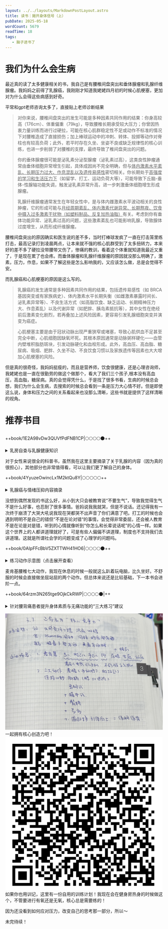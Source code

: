 ```yaml
---
layout: ../../layouts/MarkdownPostLayout.astro
title: 读书｜揭开身体信号（上）
pubDate: 2025-05-18
wordCount: 5679
readTime: 18
tags:
   - 脑子进书了
---
```

# 我们为什么会生病
最近真的读了太多健康相关的书，我自己是有腰椎间盘突出和垂体腺瘤和乳腺纤维腺瘤。我妈妈之前得了乳腺癌，我刚刚才知道我姥姥四月初的时候心肌梗塞，更加对为什么会得这些病感到好奇。

平常和gpt老师咨询太多了，直接贴上老师诊断结果

> 对你来说，腰椎间盘突出的发生可能是多种因素共同作用的结果：你身高较高（176cm）、体重偏重（79kg），导致腰椎长期承受较大压力；你曾因热衷力量训练而进行过硬拉，可能在核心肌群稳定性不足或动作不标准的情况下对腰椎造成了直接损伤；加上棒球运动中的冲刺、转体、投掷等动作对脊柱也有较高负荷；此外，若平时存在久坐、坐姿不良或缺乏规律性的核心训练，也进一步削弱了对腰椎的支撑，最终导致了椎间盘突出的问题。
> 
> 你的垂体腺瘤很可能是泌乳素分泌型腺瘤（泌乳素过高），这类良性肿瘤通常由垂体细胞异常增生引起，具体成因尚不完全明确，但与<u>体内激素水平紊乱、长期压力过大、作息混乱以及遗传易感性</u>密切相关。你长期处于<u>高强度的学习和生活压力下</u>（如留学、打工、运动负荷大等），可能导致下丘脑-垂体-性腺轴功能失调，触发泌乳素异常升高，进一步刺激垂体细胞增生形成腺瘤。
> 
> 乳腺纤维腺瘤通常发生在年轻女性中，是与体内雌激素水平波动相关的良性肿瘤，它的形成可能与<u>月经周期紊乱、体内激素代谢异常、长期熬夜、饮食中摄入过多激素干扰物（如塑料制品、反复加热油脂）</u>有关。考虑到你有垂体功能异常、泌乳素过高的问题，这些激素紊乱也可能影响乳腺，导致腺体过度增生，从而形成纤维腺瘤。

腰椎间盘突出的原因确实和医生说的差不多，当时打棒球发疯了一直在打击笼里练打击，最高记录打到凌晨两点，让本来就不强的核心肌群受到了太多扭转力，本来好的差不多了硬拉没带腰带又伤了，惨痛的教训，看着这个体重就知道我最近又重了，于是现在累了也会疼。而垂体腺瘤和乳腺纤维腺瘤的原因就没那么明确了，激素，压力，作息，如果不了解这些是怎么影响我的，又应该怎么做，总是会觉得不安。

而乳腺癌和心肌梗塞的原因是这么写的。

> 乳腺癌的发生通常是多种因素共同作用的结果，包括遗传易感性（如 BRCA 基因突变或有家族病史）、体内激素水平长期失衡（如雌激素暴露时间长、泌乳素异常等）、不良生活方式（如高脂饮食、缺乏运动、长期精神压力大、作息紊乱）以及代谢异常（如肥胖、胰岛素抵抗等），其中女性在绝经前后激素变化剧烈，若再叠加上述风险因素，更容易引发乳腺细胞突变并演变为癌症。
> 
> 心肌梗塞主要是由于冠状动脉出现严重狭窄或堵塞，导致心肌供血不足甚至完全中断，心肌细胞因缺氧坏死。其根本原因通常是动脉粥样硬化——血管内壁堆积脂肪斑块，引发动脉硬化和血栓形成。此外，高血压、高血脂、糖尿病、吸烟、肥胖、久坐不动、不良饮食习惯以及家族遗传等因素也大大增加心肌梗塞的风险。

但是真的很奇怪，我妈妈挺瘦的，而且是营养师，饮食很健康，还是心理咨询师，我姥姥也是一直在很勤劳的做这个做那个，看大了我们三个孩子,根本没有高血压，高血脂，糖尿病。真的会觉得凭什么，于是找了很多书看，生病的时候总会想，我们为什么会生病，去搜索的时候总会看到一条是压力大心情不好。但是即使这么说，身体和压力之间的关系看起来也没那么清晰，这些书就是提供了这样清晰的视角。

# 推荐书目 

## 
++book/1E2A98vDw3QUVfPdFNB1CP|🌕🌕🌕🌕🌑++

<details>
<summary>乳房自查与乳腺健康知识</summary>

那么，应该如何进行<u>乳房自查</u>呢？可以将乳房视为两个时钟，左右各一个。从12点钟方向，也就是从乳房最上面开始，将食指和中指并拢，用指腹从乳房外侧向内侧像按压面团一样稍微用点儿力，边按压边移动。  

如果感觉有点儿疼，那是正常的，不代表乳房出了问题，所以暂时先把疼痛感抛在一边。从12点钟方向开始，指腹从外侧向内侧滑动，直到乳晕。你可以用左手查右侧乳房，用右手查左侧乳房，注意始终朝一个方向检查（我个人习惯顺时针进行）。最后，检查一下腋下，看一切是否正常。如果想达到120%的效果，还可以试着挤压一下乳头，看看是否有液体流出。总而言之，每侧乳房自查的时间大概有15秒就够了。

我们自己可以分辨良性、恶性吗？稍加练习就可以。就拿乳腺结节来说，良性结节的活动度良好，它们与周围组织无粘连，且和谐地镶嵌在组织间。当你来回推动它们的时候也不会引起皮肤凹陷或其他异常。良性结节还经常让人感觉疼痛，尤其是出现囊肿的时候。  
恶性结节则很少造成疼痛，它们就像石头或杏核一样出现在胸部，与周围组织界限不明显。

乳房最常见的良性病变就是<u>乳腺囊肿</u>。乳腺囊肿摸上去像小球或葡萄，可能造成疼痛或肿胀。据估计，约50%的育龄期女性乳房中有囊肿，且通常是无害的。当乳腺小叶充满液体时，乳腺中就会形成囊肿。乳腺囊肿就像快闪店一样突然出现，4～6周后又消失不见。在绝经前，女性乳房的任何部位长囊肿都是正常的。

乳腺囊肿有个“好朋友”叫<u>纤维腺瘤</u>，它们常常一起出现。纤维腺瘤是乳腺中小而结实的结节，几乎不会发生任何新陈代谢，就像一颗花生一样待在组织中。它们通常直径为0.5～2厘米，几乎不会恶变。因为乳腺囊肿和纤维腺瘤常一起出现，所以当我在临床上发现了一个纤维腺瘤后，总会再去找找看乳腺里有没有囊肿，基本上一找一个准。

<u>乳腺增生</u>的发生主要是乳腺对体内激素刺激的过度反应：月经周期正常的女性，子宫内膜会为胚胎的到来做好准备，而乳房作为将来的营养源也会早做准备。乳房在腺体上建造了新细胞，并让乳腺导管为新细胞提供了养分。如果最后没有怀孕，那么一切都会被撤除，细胞会死亡，然后被清除。这会导致组织变硬，即所谓的纤维化。如果因为受到激素的影响，乳腺导管中形成大量细胞，那么身体可能无法及时清理干净。这种细胞过度生长的情况就是增生。

<u>乳头溢液</u>也是一个无碍的症状。出现这种现象的原因有很多种：单侧溢液可能是因为乳腺囊性增生，囊液从乳腺导管排出；如果流出的是血性液体，大多是因为长了乳头状瘤，即乳腺导管内的良性增生物，但真正的诱发因素至今不明。乳头状瘤有较小的癌变风险，因此必须通过手术切除。双侧乳头都流出浑浊的液体可能意味着血液中泌乳素（促进母乳分泌的激素）含量过高。这种情况相对常见，可能是长了很小的垂体良性肿瘤的提示。这种泌乳素瘤还会引起月经不调和不孕，因此人们会试图通过服药将其缩小。遇到这种情况可以去内分泌科就诊，做颅脑磁共振检查可以确诊。

<u>乳腺癌</u>的高发年龄是50～70岁，这也是这个年龄段的女性每两年就要做乳腺钼靶检查筛查乳腺癌的原因。但光是这个年龄段的女性这样做还不够！据估计，30%的乳腺癌会发生在更年轻的女性身上。在德国，每位妇科医生都遇到过年龄在30～40岁的乳腺癌患者，甚至更年轻的都有。只有10%的乳腺癌患者有家族遗传病史。据估计，每9名女性中就有1名会患乳腺癌。乳腺癌是女性最常见的癌症类型，但不是致死率最高的——致死率比乳腺癌高的有心血管疾病、痴呆和糖尿病。

增加患乳腺癌的风险的因素有：
- 超重
- 每天饮酒
- 少吃蔬菜、大量吃肉的高脂肪饮食
- 服用激素含量过高的雌孕激素联合药物且服用时间过长
- 乳腺增生伴随细胞过度增生和细胞不典型增生
- 直系亲属得过乳腺癌

不会增加患乳腺癌的风险的因素有：
- 乳房瘀伤和乳腺钼靶检查
- 文胸过紧或者文胸有钢圈
- 乳房大！（无论乳房是大还是小，风险没区别）
- 乳房假体
- 二级亲属在比较高龄时患乳腺癌（遗传性乳腺癌通常在50岁之前发作）

</details>

对于女性来说很全的科普书，虽然我在这里主要摘录了关于乳腺的内容（因为真的很担心），其他部分也非常值得看，可以让我们更了解自己的身体。

++book/4YyuzeOwincLx1M2ktQu8Y|🌕🌕🌕🌕🌕++

<details>
<summary>乳腺癌与情绪压抑内容摘录</summary>

只有一小部分女性患乳腺癌的遗传风险很高，而且只有一小部分患乳腺癌的女性（大约7%）是由于遗传原因患上此病的。即使对于对此疾病有遗传易感性的人来说，也必须有环境因素发挥作用；即使具有与乳腺癌相关的3种基因之一，许多人也不会罹患恶性肿瘤。在绝大多数被诊断出患有乳腺癌的女性或男性中，遗传因素几乎或根本起不到任何作用。把激素和情绪分离开来是不可取的。将激素视为恶性肿瘤的促进剂或抑制剂的看法是完全正确的，认为它们的作用与压力完全无关则是不正确的。事实上，情绪诱发癌症的主要生物学途径之一就是通过激素的作用。一些激素，比如雌激素，会促进肿瘤生长；另一些激素则通过削弱免疫系统摧毁恶性细胞的能力来促进癌症的发展。

情绪也会直接调节免疫系统。美国国家癌症研究所(National Cancer Institute)的研究发现，能够表达愤怒、好斗、拥有更多社会支持的乳腺癌患者有着更为活跃的自然杀伤细胞（我们已知的一类重要的免疫细胞）。该细胞会攻击恶性细胞，而且能摧毁它们。与那些不自信或缺乏良好社交关系的女性相比，这些女性的乳腺癌扩散的概率明显低得多。研究人员发现，情感因素和社会参与比疾病本身的严重程度更能决定患者能否幸存。

几十年来的研究表明，在童年期与父母情感脱节或在成长过程中受到其他恶劣对待的女性更容易患上乳腺癌，比如倾向于压抑自己情绪（尤其是愤怒）的人，比如在成年后缺乏良好社会关系的人，比如那些利他的、强迫性地照料他人的人。在一项研究中，心理学家在不知道病理结果的情况下，访谈了入院接受乳腺活检的患者。仅凭这些心理因素，研究人员就能预测出多达94%的病例是否患有癌症。4一项在德国进行的类似研究将40名患有乳腺癌的女性与40名年龄、一般健康史和生活方式与其相近的对照组女性进行了对比。研究人员从心理学角度辨别患者是否患有乳腺癌的正确率高达96%。

1974年英国的一项研究发现，“极度压抑愤怒”是乳腺癌患者身上最常见的特征。研究人员连续观察了160名入院接受乳腺活检的女性。所有受试者均接受了详细的心理访谈和自陈式问卷调查。为了证实观察到的结果，她们的配偶或其他家庭成员也接受了单独访谈。由于心理测试是在活检前进行的，所以无论是这些女性还是访谈者都无法事先知道最终的诊断结果。“我们的主要发现是，乳腺癌的确诊与一种贯穿成年期的异常情绪释放行为模式存在着显著的关联。在大多数情况下，这种异常是对愤怒的极度压抑；对于40岁以上的患者，是对其他感情的极度抑制。”

1952年的一项针对乳腺癌患者的心理分析评估也得出了类似的结论。这些患者表现得“无法释放或妥善处理愤怒、攻击性或敌意（这些又被和蔼可亲的表象所掩盖）”。研究人员认为，患者未解决的冲突“通过否认和不切实际的自我牺牲行为表现出来”。

10年后的1976年，超过600名参与此研究的人死于癌症、心脏病、中风或其他疾病。导致死亡尤其是癌症死亡的最大风险因素是研究人员所称的理性和反情绪化，简称R/A。识别R/A的11个问题衡量了同一个特征：对愤怒的压抑。“对有关R/A的11个问题做出超过10个肯定回答的人，相较于其他平均只肯定回答了3个问题的人，有着高达40倍的癌症发病率。我们发现，在吸烟者中，除非一个人曾经对R/A问题做出10或11个肯定回答，否则他不会患上肺癌。这表明吸烟对肺部的任何影响基本上局限于‘少数易感人群’。

1. 我很少或从不对他人表达愤怒。

2. 即使感到愤怒，我也会尽力保持冷静和理性。

3. 我认为表达愤怒是不成熟或不恰当的行为。

4. 当我生气时，我倾向于压抑这种情绪，而不是表达出来。

5. 我相信控制情绪比表达情绪更重要。

6. 我很少让他人知道我感到愤怒或不满。

7. 我倾向于将愤怒转化为其他更积极的情绪。

8. 我认为情绪表达会导致冲突，因此应尽量避免。

9. 我在面对令人愤怒的情况时，通常选择沉默。

10. 我觉得表达愤怒会使我显得软弱或失控。

11. 我更倾向于通过理性分析来处理愤怒，而不是情绪发泄。

简而言之，要产生癌症，仅仅发生DNA损伤是不够的——DNA修复失败或存在调节性细胞死亡方面的损伤也是必要的。压力和情绪压抑对这两个过程都会产生影响。在我们思考癌变的第一阶段——启动时，茨尔文卡的调查结果和英国外科医生戴维·基森的发现提供了生理学方面的启示。1996年发表在《加拿大医学协会杂志》(Canadian Medical Association Journal)上的一篇分为两部分的文章回顾了PNI系统在健康和疾病中的作用。作者指出：“在健康人身上，神经免疫机制提供对感染、损伤、癌症的宿主防御，并控制着免疫和炎症的反应，这些都是预防疾病的前提。”11换句话说，疾病不是某种外部攻击的简单结果，而是在宿主的内部环境已经变得混乱的情况下，在脆弱的宿主体内发展起来的。

许多关于癌症的研究得出的最一致确定的风险因素是无法表达情感，尤其是与愤怒相关的情感。压抑愤怒并不是一种神秘地导致疾病的抽象情感特征。这是一个主要的危险因素，因为它增加了机体的生理压力。它不是单独产生作用的，而是与可能伴随它的其他危险因素（如绝望和缺乏社会支持）一起出现的。感受不到或无法表达“消极”情绪的人即使被朋友包围也会感到孤独，因为他看不到真实的自我。这种绝望感来自长期无法在内心最深处忠于自己。而绝望会导致无助，因为个体会感到自己所能做的任何事都不会带来任何改变。在一项研究中，受试者是没有症状的健康女性，她们只在常规体检中发现了异常的宫颈抹片。在不知道宫颈抹片检查结果的情况下，研究人员“仅通过一份区分不同情绪状态的问卷，就能以几乎75%的准确率预测出那些患有早期癌症的人”。他们发现，癌症最容易发生在那些“有无助倾向的性格”的女性身上，或者是在近6个月里有着无法消解的无助感和挫败感的女性身上。

“C型人格”(Type C)概念的首次提出也与黑色素瘤有关，C型人格是一组更容易在罹患癌症的人身上发现的性格特质的组合。A型人格的人被认为是“易怒、紧张、反应快、好斗、控制欲强的”，因而更容易患心脏病。B型人格代表平衡、温和的人，他们能够自如地感受和表达情感，不会在失控的情绪爆发中失去自我。C型人格被描述为“非常善于合作、有耐心、被动、缺乏自信和惯于接受……C型与B型人格有些相似，因为两者看起来都很随和、令人愉快，但是……B型人格的人能轻松表达愤怒、恐惧、悲伤和其他情绪，而C型人格的人会在努力保持坚强快乐外表的同时，压抑或抑制‘负面’情绪，尤其是愤怒”。

</details>

没想到偶然发现的书这么好，从小到大只会被教育说“不要生气”，导致我觉得生气不是什么好事，也忍耐了很多事情。爸妈说我我就哭，但是不说话。还记得我有一次终于崩溃了大哭大吼说我现在哭都哭不出声音了你们满意了吧。打工的时候也会遇到明明不是自己的错但“不是在论对错“的事情，会觉得非常委屈，还会被人教育不是在论是对是错，听到的心情就像听到“你怎么和长辈说话呢”的心情一样。如果这个世界上的人都讲道理就好了，可是有些人偏偏不讲道理，制度也不支持我们去讲道理。这就是所谓社会学的问题变成了心理学的问题吗。

++book/0AIpFFcBbV5ZXTTWH41HO6|🌕🌕🌕🌕🌑++

<details>
<summary>练习动作示意图（点击展开查看）</summary>

![](https://github.com/sikonn/picx-images-hosting/raw/master/album_temp_1747559658.6t7cfwo1op.png) 

![](https://github.com/sikonn/picx-images-hosting/raw/master/album_temp_1747559664.45hw5jv0d1.png) 

![](https://github.com/sikonn/picx-images-hosting/raw/master/album_temp_1747559671.8dx3fdl95f.png) 

![](https://github.com/sikonn/picx-images-hosting/raw/master/album_temp_1747559690.5xav0ged8x.png)  
![](https://github.com/sikonn/picx-images-hosting/raw/master/album_temp_1747559695.4cl40zh5sg.png) 

![](https://github.com/sikonn/picx-images-hosting/raw/master/album_temp_1747559701.4qrjrupgnh.png) 
 
![](https://github.com/sikonn/picx-images-hosting/raw/master/album_temp_1747559710.b94mld2fe.png)  

</details>

麦肯基腰椎七大动作，我现在休息的时候一般就这么趴着玩电脑，比久坐好。不舒服的时候会直接做坐屈站屈的两个动作。但总体来说还是比较基础，下一本书会进阶一点。

++book/64rzm3N265tge9OjkCkRWP|🌕🌕🌕🌕🌑|++

<details>
<summary>针对腰背痛患者提升身体素质与无痛功能的“三大练习”建议</summary>

### 三大核心练习：
1. 改良卷腹  
2. 侧桥  
3. 鸟狗式（四点支撑）

---

### 练习优势
- 同时建立肌肉能力、稳定性与控制能力  
- 保护腰背，防止损伤  
- 几小时内减少关节微小疼痛  
- 增强耐力，有助将引发疼痛的活动重新纳入生活

---

### 练习原则
- 找到适合自己的起始强度，逐步进阶  
- 每个动作保持约10秒，降低肌肉痉挛风险  
- 使用“倒金字塔”模式设定组数与次数  
- 采用重复且短时的练习，避免罕见且长时间动作  
- 无痛练习总时长可分段进行（例如一天分3段，每段6分钟，共18分钟）

---

### 五个重要提示
1. **每天坚持练习。**  
2. **避免起床后立刻练习，最佳时间为早上10点至晚餐前。**  
   睡前不建议练习，体力不足难以受益。  
3. **控制每次练习量。**  
   背部最弱者开始时练习时间极短，一天内多次短练习更有效。练习量提升后，可减少次数增加时长。  
4. **核心要撑起收紧，避免塌陷或吸气腹腔。**  
   练习时全力获得稳定核心，减少疼痛。  
5. **脊柱保持无痛姿势，运动由肩膀和髋关节完成，避免脊柱运动。**

</details>

![](https://github.com/sikonn/picx-images-hosting/raw/master/IMG_0813.32i6uoldof.JPG)
一起拥有核心创造力吧！
![](https://github.com/sikonn/picx-images-hosting/raw/master/IMG_0812.7snft36g53.jpg)
如果你也用训记，这里有一份自用的训练计划！我现在会在健身房热身的时候做这个，不管要进行有氧还是无氧，核心总是需要练的！

因为还没看到如何应对压力，改变自己的思考那一部分，所以～

未完待续！